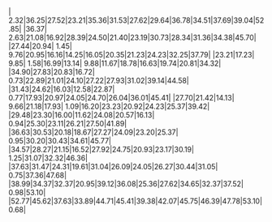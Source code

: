 | 2.32|36.25|27.52|23.21|35.36|31.53|27.62|29.64|36.78|34.51|37.69|39.04|52.85|
|36.37| 2.63|21.08|16.92|28.39|24.50|21.40|23.19|30.73|28.34|31.36|34.38|45.70|
|27.44|20.94| 1.45| 9.76|20.95|16.16|14.25|16.05|20.35|21.23|24.23|32.25|37.79|
|23.21|17.23| 9.85| 1.58|16.99|13.14| 9.88|11.67|18.78|16.63|19.74|20.81|34.32|
|34.90|27.83|20.83|16.72| 0.73|22.89|21.01|24.10|27.22|27.93|31.02|39.14|44.58|
|31.43|24.62|16.03|12.58|22.87| 0.77|17.93|20.97|24.05|24.70|26.04|36.01|45.41|
|27.70|21.42|14.13| 9.66|21.18|17.93| 1.09|16.20|23.23|20.92|24.23|25.37|39.42|
|29.48|23.30|16.00|11.62|24.08|20.57|16.13| 0.94|25.30|23.11|26.21|27.50|41.89|
|36.63|30.53|20.18|18.67|27.27|24.09|23.20|25.37| 0.95|30.20|30.43|34.61|45.77|
|34.57|28.27|21.15|16.52|27.92|24.75|20.93|23.17|30.19| 1.25|31.07|32.32|46.36|
|37.63|31.47|24.31|19.61|31.04|26.09|24.05|26.27|30.44|31.05| 0.75|37.36|47.68|
|38.99|34.37|32.37|20.95|39.12|36.08|25.36|27.62|34.65|32.37|37.52| 0.98|53.10|
|52.77|45.62|37.63|33.89|44.71|45.41|39.38|42.07|45.75|46.39|47.78|53.10| 0.68|
